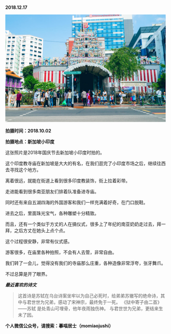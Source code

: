 
          
            
**2018.12.17**



![](img/51001-0c95a9491afa3bde.jpg)




**拍摄时间：2018.10.02**

**拍摄地点：新加坡小印度**

这张照片是2018年国庆节去新加坡小印度时拍的。

这个印度教寺庙在新加坡是大大的有名，在我们逛完了小印度市场之后，继续往西去寻找这个地方。

离着很远，就能在街道上看到很多印度教装饰，街上拉着彩带。

走进能看到很多南亚朋友们排着队准备进寺庙。

同时还有来自五湖四海的外国游客和我们一样充满着好奇，在门口脱鞋。

进去之后，里面珠光宝气，各种雕塑十分精致。

而且，还有一个类似于方丈的人在搞仪式，很多上了年纪的南亚奶奶走过去，拜一拜，之后方丈在她头上点个点。

这个过程很安静，非常有仪式感。

游客很多，在庙里各种拍照，不会有人去管，非常自由。

我们转了一会儿，觉得没有我们的寺庙那么庄重，各种造像非常浮夸，张牙舞爪。

不过总算是开了眼界。


***最近喜欢的诗文***
>这首诗是苏轼在乌台诗案坐牢以为自己必死时，给弟弟苏辙写的绝命诗，其中与君世世为兄弟，感动了宋神宗，最终免于一死。
《狱中寄子由二首》——苏轼
是处青山可埋骨，他年夜雨独伤神。
与君世世为兄弟，更结来生未了因。




**个人微信公众号，请搜索：摹喵居士（momiaojushi）**

          
        